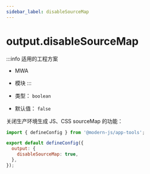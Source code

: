 ```yaml
---
sidebar_label: disableSourceMap
---
```

# output.disableSourceMap

:::info 适用的工程方案
* MWA
* 模块
:::

* 类型： `boolean`
* 默认值： `false`

关闭生产环境生成 JS、CSS sourceMap 的功能：

```js title="modern.config.js"
import { defineConfig } from '@modern-js/app-tools';

export default defineConfig({
  output: {
    disableSourceMap: true,
  },
});
```
